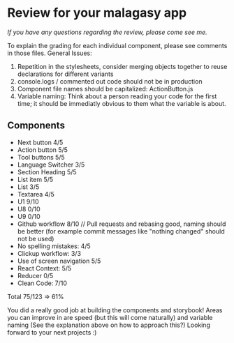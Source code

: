 # Review for your malagasy app

_If you have any questions regarding the review, please come see me._

To explain the grading for each individual component, please see comments in those files.
General Issues:

1. Repetition in the stylesheets, consider merging objects together to reuse declarations for different variants
2. console.logs / commented out code should not be in production
3. Component file names should be capitalized: ActionButton.js
4. Variable naming: Think about a person reading your code for the first time; it should be immediatly obvious to them what the variable is about. 

## Components

- Next button 4/5
- Action button 5/5
- Tool buttons 5/5
- Language Switcher 3/5
- Section Heading 5/5
- List item 5/5
- List 3/5
- Textarea 4/5
- U1 9/10
- U8 0/10
- U9 0/10
- Github workflow 8/10 // Pull requests and rebasing good, naming should be better (for example commit messages like "nothing changed" should not be used)
- No spelling mistakes: 4/5
- Clickup workflow: 3/3
- Use of screen navigation 5/5
- React Context: 5/5
- Reducer 0/5
- Clean Code: 7/10

Total 75/123 => 61%

You did a really good job at building the components and storybook! Areas you can improve in are speed (but this will come naturally) and variable naming (See the explanation above on how to approach this?) Looking forward to your next projects :)
